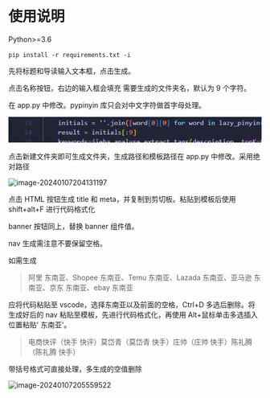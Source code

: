 # 使用说明

Python>=3.6

```
pip install -r requirements.txt -i
```

先将标题和导读输入文本框，点击生成。

点击名称按钮，右边的输入框会填充 需要生成的文件夹名，默认为 9 个字符。

在 app.py 中修改。pypinyin 库只会对中文字符做首字母处理。

![image-20240107203556499](\images\image-20240107203556499.png)

点击新建文件夹即可生成文件夹，生成路径和模板路径在 app.py 中修改。采用绝对路径

![image-20240107204131197](D:\ty_photo\image-20240107204131197.png)

点击 HTML 按钮生成 title 和 meta，并复制到剪切板。粘贴到模板后使用 shift+alt+F 进行代码格式化

banner 按钮同上，替换 banner 组件值。

nav 生成需注意不要保留空格。

如需生成

> 阿里 东南亚、Shopee 东南亚、Temu 东南亚、Lazada 东南亚、亚马逊 东南亚、京东 东南亚、ebay 东南亚

应将代码粘贴至 vscode，选择东南亚以及前面的空格，Ctrl+D 多选后删除。将生成好后的 nav 粘贴至模板，先进行代码格式化，再使用 Alt+鼠标单击多选插入位置粘贴' 东南亚'。

> 电商快评（快手 快评）莫岱青（莫岱青 快手）庄帅（庄帅 快手）陈礼腾（陈礼腾 快手）

带括号格式可直接处理，多生成的空值删除

![image-20240107205559522](D:\ty_photo\image-20240107205559522.png)

